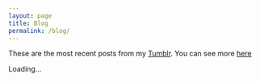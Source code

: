 ```yaml
---
layout: page
title: Blog
permalink: /blog/
---
```


These are the most recent posts from my <a href="http://katedrwecka.tumblr.com" target="_blank">Tumblr</a>. You can see more <a href="http://katedrwecka.tumblr.com" target="_blank">here</a>

<div id="blog">
	<span class="loading">Loading...</span>
</div>

<script src="{{ "/js/tumblr.js" }}"></script>

<script src="http://katedrwecka.tumblr.com/api/read/json?callback=tumblr&amp;num=10" type="text/javascript"></script>